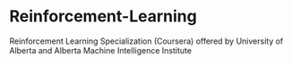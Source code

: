 # Reinforcement-Learning
Reinforcement Learning Specialization (Coursera) offered by University of Alberta and Alberta Machine Intelligence Institute
